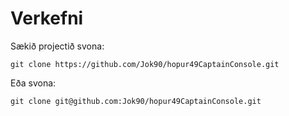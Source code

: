 Verkefni
========

Sækið projectið svona:

```
git clone https://github.com/Jok90/hopur49CaptainConsole.git
```

Eða svona:

```
git clone git@github.com:Jok90/hopur49CaptainConsole.git
```

